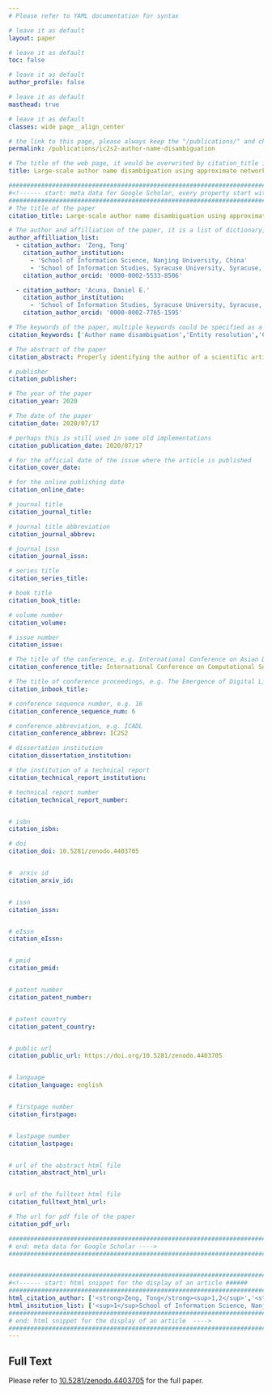 ```yaml
---
# Please refer to YAML documentation for syntax

# leave it as default
layout: paper

# leave it as default
toc: false 

# leave it as default
author_profile: false 

# leave it as default
masthead: true 

# leave it as default
classes: wide page__align_center 

# the link to this page, please always keep the "/publications/" and change "ic2s2-author-name-disambiguation/" to the name you like
permalink: /publications/ic2s2-author-name-disambiguation

# The title of the web page, it would be overwrited by citation_title if citation_title exists
title: Large-scale author name disambiguation using approximate network structures 

####################################################################################################
#<!------ start: meta data for Google Scholar, every property start with a "citation_" prefix ######
####################################################################################################
# The title of the paper
citation_title: Large-scale author name disambiguation using approximate network structures

# The author and affilliation of the paper, it is a list of dictionary, please see YAML documentation for syntax 
author_affilliation_list:
  - citation_author: 'Zeng, Tong'
    citation_author_institution:
      - 'School of Information Science, Nanjing University, China'
      - 'School of Information Studies, Syracuse University, Syracuse, NY, USA'
    citation_author_orcid: '0000-0002-5533-8506'

  - citation_author: 'Acuna, Daniel E.'
    citation_author_institution:
      - 'School of Information Studies, Syracuse University, Syracuse, NY, USA'
    citation_author_orcid: '0000-0002-7765-1595'

# The keywords of the paper, multiple keywords could be specified as a list
citation_keywords: ['Author name disambiguation','Entity resolution','Clustering','Approximate nearest neighbor','Minimum-spanning tree']

# The abstract of the paper
citation_abstract: Properly identifying the author of a scientific article is an important task for giving credit, tracking progress, and identifying ideas’ lineages. Usually, publications and citations do not provide unique identifiers to authors but only the raw string character representation of their name and affiliation. The fundamental problem is that an author might change the string representations due to changing in name spelling (e.g., removing accents), journal limitations (e.g., only allow first letter of first name), or simply two people having the same name. Several researchers have proposed methods to solve this problem, but most methods do not scale well and are not open to the community. In this work, we develop a scalable method that we make publicly available to disambiguate large-scale publications

# publisher
citation_publisher: 

# The year of the paper
citation_year: 2020

# The date of the paper
citation_date: 2020/07/17

# perhaps this is still used in some old implementations
citation_publication_date: 2020/07/17

# for the official date of the issue where the article is published
citation_cover_date: 

# for the online publishing date
citation_online_date:

# journal title
citation_journal_title:

# journal title abbreviation
citation_journal_abbrev:

# journal issn
citation_journal_issn:

# series title
citation_series_title:

# book title
citation_book_title:

# volume number
citation_volume:

# issue number
citation_issue:

# The title of the conference, e.g. International Conference on Asian Digital Libraries
citation_conference_title: International Conference on Computational Social Science

# The title of conference proceedings, e.g. The Emergence of Digital Libraries – Research and Practices
citation_inbook_title: 

# conference sequence number, e.g. 16
citation_conference_sequence_num: 6

# conference abbreviation, e.g. ICADL
citation_conference_abbrev: IC2S2

# dissertation institution
citation_dissertation_institution:

# the institution of a technical report
citation_technical_report_institution:

# technical report number
citation_technical_report_number:


# isbn
citation_isbn:

# doi
citation_doi: 10.5281/zenodo.4403705


#  arxiv id
citation_arxiv_id:


# issn 
citation_issn:


# eIssn 
citation_eIssn:


# pmid 
citation_pmid:


# patent number
citation_patent_number:


# patent country
citation_patent_country: 


# public url
citation_public_url: https://doi.org/10.5281/zenodo.4403705


# language
citation_language: english


# firstpage number
citation_firstpage:


# lastpage number
citation_lastpage:


# url of the abstract html file
citation_abstract_html_url:


# url of the fulltext html file
citation_fulltext_html_url:

# The url for pdf file of the paper
citation_pdf_url:

####################################################################################################
# end: meta data for Google Scholar ----> 
####################################################################################################


####################################################################################################
#<!------ start: html snippet for the display of an article ######
####################################################################################################
html_citation_author: ['<strong>Zeng, Tong</strong><sup>1,2</sup>','<strong>Acuna, Daniel E.</strong><sup>2,*</sup>']
html_insitution_list: ['<sup>1</sup>School of Information Science, Nanjing University, China','<sup>2</sup>School of Information Studies, Syracuse University, Syracuse, NY, USA']
####################################################################################################
# end: html snippet for the display of an article  ----> 
####################################################################################################
---
```





<h2>Full Text</h2>
Please refer to <a href="https://doi.org/10.5281/zenodo.4403705"> 10.5281/zenodo.4403705</a> for the full paper. 